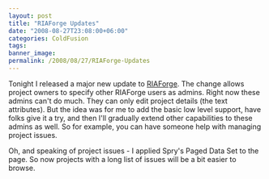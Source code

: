 ```yaml
---
layout: post
title: "RIAForge Updates"
date: "2008-08-27T23:08:00+06:00"
categories: ColdFusion 
tags: 
banner_image: 
permalink: /2008/08/27/RIAForge-Updates
---
```


Tonight I released a major new update to <a href="http://www.riaforge.org">RIAForge</a>. The change allows project owners to specify other RIAForge users as admins. Right now these admins can't do much. They can only edit project details (the text attributes). But the idea was for me to add the basic low level support, have folks give it a try, and then I'll gradually extend other capabilities to these admins as well. So for example, you can have someone help with managing project issues. 

Oh, and speaking of project issues - I applied Spry's Paged Data Set to the page. So now projects with a long list of issues will be a bit easier to browse.